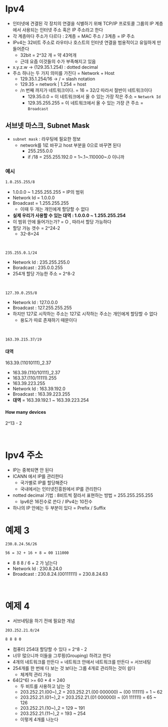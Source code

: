 # Ipv4

* 인터넷에 견결된 각 장치의 연결을 식별하기 위해 TCP/IP 프로토콜 그룹의 IP 계층에서 사용되는 인터넷 주소 혹은 IP 주소라고 한다
* 각 계층마다 주소가 다르다 : 2계층 = MAC 주소 / 3계층 = IP 주소
* IPv4는 32비트 주소로 라우터나 호스트의 인터넷 연결을 범용적이고 유일하게 만들어준다
    * 32bit = 2^32 개 = 약 43억개
    * 근데 요즘 이것들의 수가 부족해지고 있음
* x.y.z.w -> (129.35.1.254) : dotted decimal
* 주소 하나는 두 가지 의미를 가진다 = Network + Host
    * 129.35.1.254/16 -> / = slash notation
    * 129.35 = network | 1.254 = host
    * /n 번째 까지가 네트워크이다. = 16 = 32/2 따라서 절반이 네트워크이다
        * 129.35.0.0 = 이 네트워크에서 올 수 있는 가장 작은 주소 = `Network Id`
        * 129.35.255.255 = 이 네트워크에서 올 수 있는 가장 큰 주소 = `Broadcast`

## 서브넷 마스크, Subnet Mask

* `subnet mask` : 라우팅에 필요한 정보
    * network를 1로 바꾸고 host 부분을 0으로 바꾸면 된다
        * 255.255.0.0
        * if /18 = 255.255.192.0 = 1~.1~.110000~.0 이니까

### 예시

```
1.0.255.255/8
```

* 1.0.0.0 ~ 1.255.255.255 = IP의 범위
* Network Id = 1.0.0.0
* Broadcast = 1.255.255.255
    * 이때 두 개는 개인에게 할당할 수 없다
* **실제 우리가 사용할 수 있는 대역 : 1.0.0.0 ~ 1.255.255.254**
* 이 범위 안에 들어가는가? = O , 따라서 할당 가능하다
* 할당 가능 갯수 = 2^24-2
    * 32-8=24

<br>

```
235.255.0.1/24
```

* Network Id : 235.255.255.0
* Boradcast : 235.0.0.255
* 254개 할당 가능한 주소 = 2^8-2

<br>

```
127.39.0.255/8
```

* Network Id : 127.0.0.0
* Broadcast : 127.255.255.255
* 하지만 127로 시작하는 주소는 127로 시작하는 주소는 개인에게 할당할 수 없다
    * 용도가 따로 존재하기 때문이다

<br>

```
163.39.215.37/19
```

#### 대역

163.39.(11010111)_2.37

* 163.39.(110/10111)_2.37
* 163.37.(110/11111).255
* 163.39.223.255
* Network Id : 163.39.192.0
* Broadcast : 163.39.223.255
* **대역** = 163.39.192.1 ~ 163.39.223.254

#### How many devices

2^13 - 2

<br>

# Ipv4 주소

* IP는 중복되면 안 된다
* ICANN 에서 IP를 관리한다
    * 국가별로 IP를 할당해준다
    * 국내에서는 인터넷진흥원에서 IP를 관리한다
* notted decimal 기법 : 8비트씩 잘라서 표현하는 방법 = 255.255.255.255
    * Ipv6은 16진수로 쓴다 / IPv4는 10진수
* 하나의 IP 안에는 두 부분이 있다 = Prefix / Suffix

# 예제 3

```
230.8.24.56/26

56 = 32 + 16 + 8 = 00 111000
```

* 8 8 8 / 6 + 2 가 남는다
* Network Id : 230.8.24.0
* Broadcast : 230.8.24.(00111111) = 230.8.24.63

<br>

# 예제 4

* 서브네팅을 하기 전에 필요한 개념

```
203.252.21.0/24

8 8 8 0
```

* 컴퓨터 254대 할당할 수 있다 = 2^8 - 2
* 너무 많으니까 이들을 그루핑(Grouping) 하려고 한다
* 4개의 네트워크를 만든다 = 네트워크 안에서 네트워크를 만든다 = 서브네팅
* 254개를 한 번에 다 보는 것 보다는 그룹 4개로 관리하는 것이 쉽다
    * 체계적 관리 가능
* 64(2^6) >= 60 * 4 = 240
  * 두 비트를 사용하고 남는 것
  * 203.252.21.(00~)_2 = 203.252.21.(00 000000) ~ (00 111111) = 1 ~ 62
  * 203.252.21.(01~)_2 = 203.252.21.(01 000000) ~ (01 111111) = 65 ~ 126
  * 203.252.21.(10~)_2 = 129 ~ 191
  * 203.252.21.(11~)_2 = 193 ~ 254
  * 이렇게 4개를 나눈다
